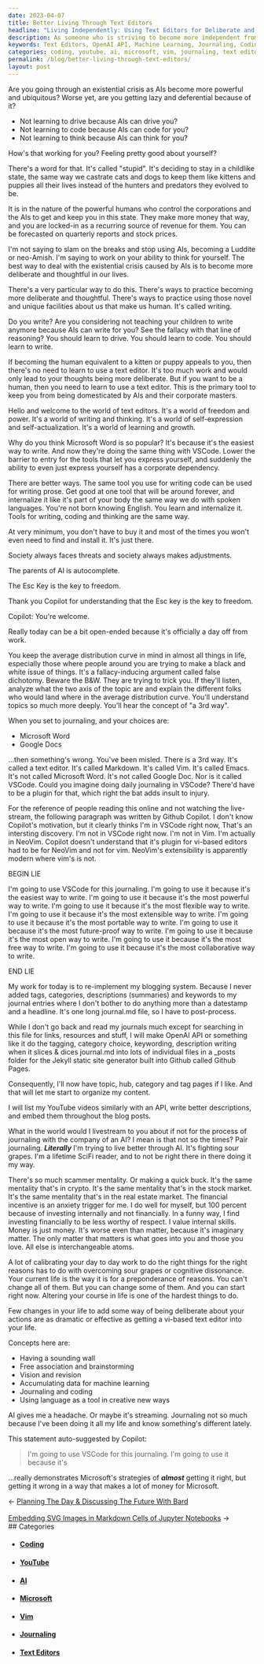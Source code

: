 ```yaml
---
date: 2023-04-07
title: Better Living Through Text Editors
headline: "Living Independently: Using Text Editors for Deliberate and Thoughtful Writing"
description: As someone who is striving to become more independent from AI and the corporate world, I'm learning to use a text editor to become more deliberate and thoughtful. I'm using OpenAI API to slice and dice my journal.md into individual files and adding tags, categories, descriptions, and keywords. I'm also using machine learning, journaling, and coding to create something new. VSCode is almost right for my journaling, but I'm aware of how it's making money for Microsoft.
keywords: Text Editors, OpenAI API, Machine Learning, Journaling, Coding, VSCode, NeoVim, YouTube, AI, Investing, Microsoft
categories: coding, youtube, ai, microsoft, vim, journaling, text editors
permalink: /blog/better-living-through-text-editors/
layout: post
---
```



Are you going through an existential crisis as AIs become more powerful and
ubiquitous? Worse yet, are you getting lazy and deferential because of it?

- Not learning to drive because AIs can drive you?
- Not learning to code because AIs can code for you?
- Not learning to think because AIs can think for you?

How's that working for you? Feeling pretty good about yourself?

There's a word for that. It's called "stupid". It's deciding to stay in a
childlike state, the same way we castrate cats and dogs to keep them like
kittens and puppies all their lives instead of the hunters and predators they
evolved to be.

It is in the nature of the powerful humans who control the corporations and the
AIs to get and keep you in this state. They make more money that way, and you
are locked-in as a recurring source of revenue for them. You can be forecasted
on quarterly reports and stock prices.

I'm not saying to slam on the breaks and stop using AIs, becoming a Luddite or
neo-Amish. I'm saying to work on your ability to think for yourself. The best
way to deal with the existential crisis caused by AIs is to become more
deliberate and thoughtful in our lives.

There's a very particular way to do this. There's ways to practice becoming
more deliberate and thoughtful. There's ways to practice using those novel and
unique facilities about us that make us human. It's called writing.

Do you write? Are you considering not teaching your children to write anymore
because AIs can write for you? See the fallacy with that line of reasoning? You
should learn to drive. You should learn to code. You should learn to write.

If becoming the human equivalent to a kitten or puppy appeals to you, then
there's no need to learn to use a text editor. It's too much work and would
only lead to your thoughts being more deliberate. But if you want to be a
human, then you need to learn to use a text editor. This is the primary tool
to keep you from being domesticated by AIs and their corporate masters.

Hello and welcome to the world of text editors. It's a world of freedom and
power. It's a world of writing and thinking. It's a world of self-expression
and self-actualization. It's a world of learning and growth.

Why do you think Microsoft Word is so popular? It's because it's the easiest
way to write. And now they're doing the same thing with VSCode. Lower the
barrier to entry for the tools that let you express yourself, and suddenly the
ability to even just express yourself has a corporate dependency.

There are better ways. The same tool you use for writing code can be used for
writing prose. Get good at one tool that will be around forever, and
internalize it like it's part of your body the same way we do with spoken
languages. You're not born knowing English. You learn and internalize it. Tools
for writing, coding and thinking are the same way.

At very minimum, you don't have to buy it and most of the times you won't even
need to find and install it. It's just there.

Society always faces threats and society always makes adjustments.

The parents of AI is autocomplete.

The Esc Key is the key to freedom.

Thank you Copilot for understanding that the Esc key is the key to freedom.

Copilot: You're welcome.

Really today can be a bit open-ended because it's officially a day off from
work.

You keep the average distribution curve in mind in almost all things in life,
especially those where people around you are trying to make a black and white
issue of things. It's a fallacy-inducing argument called false dichotomy.
Beware the B&W. They are trying to trick you. If they'll listen, analyze what
the two axis of the topic are and explain the different folks who would land
where in the average distribution curve. You'll understand topics so much more
deeply. You'll hear the concept of "a 3rd way".

When you set to journaling, and your choices are:

- Microsoft Word
- Google Docs

...then something's wrong. You've been misled. There is a 3rd way. It's called
a text editor. It's called Markdown. It's called Vim. It's called Emacs. It's
not called Microsoft Word. It's not called Google Doc. Nor is it called VSCode.
Could you imagine doing daily journaling in VSCode? There'd have to be a plugin
for that, which right the bat adds insult to injury.

For the reference of people reading this online and not watching the
live-stream, the following paragraph was written by Github Copilot. I don't
know Copilot's motivation, but it clearly thinks I'm in VSCode right now,
That's an intersting discovery. I'm not in VSCode right now. I'm not in Vim. I'm
actually in NeoVim. Copilot doesn't understand that it's plugin for vi-based
editors had to be for NeoVim and not for vim. NeoVim's extensibility is
apparently modern where vim's is not.

BEGIN LIE

I'm going to use VSCode for this journaling. I'm going to use it because it's
the easiest way to write. I'm going to use it because it's the most powerful
way to write. I'm going to use it because it's the most flexible way to write.
I'm going to use it because it's the most extensible way to write. I'm going to
use it because it's the most portable way to write. I'm going to use it because
it's the most future-proof way to write. I'm going to use it because it's the
most open way to write. I'm going to use it because it's the most free way to
write. I'm going to use it because it's the most collaborative way to write.

END LIE

My work for today is to re-implement my blogging system. Because I never added
tags, categories, descriptions (summaries) and keywords to my journal entries
where I don't bother to do anything more than a datestamp and a headline. It's
one long journal.md file, so I have to post-process.

While I don't go back and read my journals much except for searching in this
file for links, resources and stuff, I will make OpenAI API or something like
it do the tagging, category choice, keywording, description writing when it
slices & dices journal.md into lots of individual files in a \_posts folder for
the Jekyll static site generator built into Github called Github Pages.

Consequently, I'll now have topic, hub, category and tag pages if I like. And
that will let me start to organize my content.

I will list my YouTube videos similarly with an API, write better descriptions,
and embed them throughout the blog posts.

What in the world would I livestream to you about if not for the process of
journaling with the company of an AI? I mean is that not so the times? Pair
journaling. ***Literally*** I'm trying to live better through AI. It's fighting
sour grapes. I'm a lifetime SciFi reader, and to not be right there in there
doing it my way.

There's so much scammer mentality. Or making a quick buck. It's the same
mentality that's in crypto. It's the same mentality that's in the stock market.
It's the same mentality that's in the real estate market. The financial
incentive is an anxiety trigger for me. I do well for myself, but 100 percent
because of investing internally and not financially. In a funny way, I find
investing financially to be less worthy of respect. I value internal skills.
Money is just money. It's worse even than matter, because it's imaginary
matter. The only matter that matters is what goes into you and those you love.
All else is interchangeable atoms.

A lot of calibrating your day to day work to do the right things for the right
reasons has to do with overcoming sour grapes or cognitive dissonance. Your
current life is the way it is for a preponderance of reasons. You can't change
all of them. But you can change some of them. And you can start right now.
Altering your course in life is one of the hardest things to do.

Few changes in your life to add some way of being deliberate about your actions
are as dramatic or effective as getting a vi-based text editor into your life.

Concepts here are:

- Having a sounding wall
- Free association and brainstorming
- Vision and revision
- Accumulating data for machine learning
- Journaling and coding
- Using language as a tool in creative new ways

AI gives me a headache. Or maybe it's streaming. Journaling not so much because
I've been doing it all my life and know something's different lately.

This statement auto-suggested by Copilot:

> I'm going to use VSCode for this journaling. I'm going to use it because it's

...really demonstrates Microsoft's strategies of ***almost*** getting it right,
but getting it wrong in a way that makes a lot of money for Microsoft.


<div class="arrow-links"><div class="post-nav-prev"><span class="arrow">&larr;&nbsp;</span><a href="/blog/planning-the-day-discussing-the-future-with-bard/">Planning The Day & Discussing The Future With Bard</a></div> &nbsp; <div class="post-nav-next"><a href="/blog/embedding-svg-images-in-markdown-cells-of-jupyter-notebooks/">Embedding SVG Images in Markdown Cells of Jupyter Notebooks</a><span class="arrow">&nbsp;&rarr;</span></div></div>
## Categories

<ul>
<li><h4><a href='/coding/'>Coding</a></h4></li>
<li><h4><a href='/youtube/'>YouTube</a></h4></li>
<li><h4><a href='/ai/'>AI</a></h4></li>
<li><h4><a href='/microsoft/'>Microsoft</a></h4></li>
<li><h4><a href='/vim/'>Vim</a></h4></li>
<li><h4><a href='/journaling/'>Journaling</a></h4></li>
<li><h4><a href='/text-editors/'>Text Editors</a></h4></li></ul>
